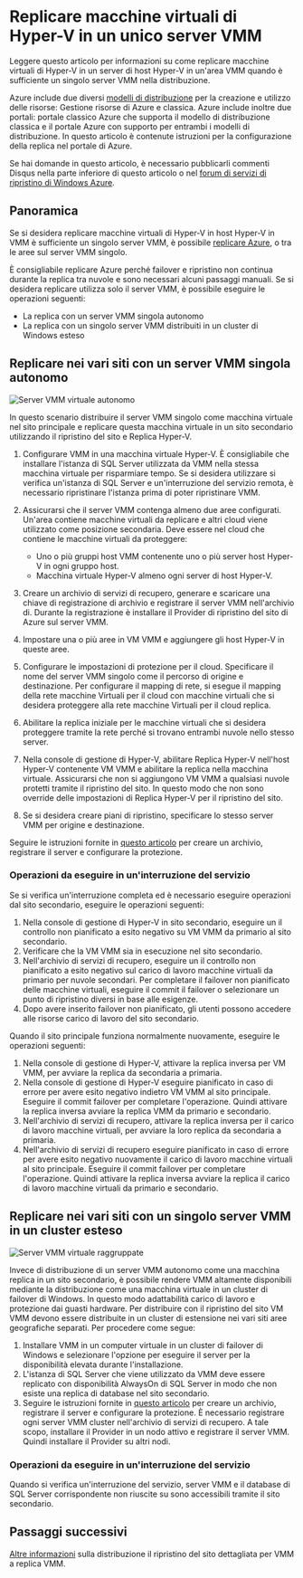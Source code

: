 
<properties
    pageTitle="Il ripristino del sito Azure: Replica Hyper-V macchine virtuali di un unico server VMM | Microsoft Azure"
    description="In questo articolo viene descritto come replicare macchine virtuali Hyper-V quando è sufficiente un singolo server VMM."
    services="site-recovery"
    documentationCenter=""
    authors="rayne-wiselman"
    manager="jwhit"
    editor=""/>

<tags
    ms.service="site-recovery"
    ms.devlang="na"
    ms.topic="article"
    ms.tgt_pltfrm="na"
    ms.workload="backup-recovery"
    ms.date="08/24/2016"
    ms.author="raynew"/>

#  <a name="replicate-hyper-v-virtual-machines-on-a-single-vmm-server"></a>Replicare macchine virtuali di Hyper-V in un unico server VMM

Leggere questo articolo per informazioni su come replicare macchine virtuali di Hyper-V in un server di host Hyper-V in un'area VMM quando è sufficiente un singolo server VMM nella distribuzione.

Azure include due diversi [modelli di distribuzione](../resource-manager-deployment-model.md) per la creazione e utilizzo delle risorse: Gestione risorse di Azure e classica. Azure include inoltre due portali: portale classico Azure che supporta il modello di distribuzione classica e il portale Azure con supporto per entrambi i modelli di distribuzione. In questo articolo è contenute istruzioni per la configurazione della replica nel portale di Azure.


Se hai domande in questo articolo, è necessario pubblicarli commenti Disqus nella parte inferiore di questo articolo o nel [forum di servizi di ripristino di Windows Azure](https://social.msdn.microsoft.com/forums/azure/home?forum=hypervrecovmgr).

## <a name="overview"></a>Panoramica

Se si desidera replicare macchine virtuali di Hyper-V in host Hyper-V in VMM è sufficiente un singolo server VMM, è possibile [replicare Azure](site-recovery-vmm-to-azure.md), o tra le aree sul server VMM singolo.

È consigliabile replicare Azure perché failover e ripristino non continua durante la replica tra nuvole e sono necessari alcuni passaggi manuali. Se si desidera replicare utilizza solo il server VMM, è possibile eseguire le operazioni seguenti:

- La replica con un server VMM singola autonomo
- La replica con un singolo server VMM distribuiti in un cluster di Windows esteso


## <a name="replicate-across-sites-with-a-single-standalone-vmm-server"></a>Replicare nei vari siti con un server VMM singola autonomo

![Server VMM virtuale autonomo](./media/site-recovery-single-vmm/single-vmm-standalone.png)

In questo scenario distribuire il server VMM singolo come macchina virtuale nel sito principale e replicare questa macchina virtuale in un sito secondario utilizzando il ripristino del sito e Replica Hyper-V.

1. Configurare VMM in una macchina virtuale Hyper-V. È consigliabile che installare l'istanza di SQL Server utilizzata da VMM nella stessa macchina virtuale per risparmiare tempo. Se si desidera utilizzare si verifica un'istanza di SQL Server e un'interruzione del servizio remota, è necessario ripristinare l'istanza prima di poter ripristinare VMM.
2. Assicurarsi che il server VMM contenga almeno due aree configurati. Un'area contiene macchine virtuali da replicare e altri cloud viene utilizzato come posizione secondaria. Deve essere nel cloud che contiene le macchine virtuali da proteggere:

    - Uno o più gruppi host VMM contenente uno o più server host Hyper-V in ogni gruppo host.
    - Macchina virtuale Hyper-V almeno ogni server di host Hyper-V.

3. Creare un archivio di servizi di recupero, generare e scaricare una chiave di registrazione di archivio e registrare il server VMM nell'archivio di. Durante la registrazione è installare il Provider di ripristino del sito di Azure sul server VMM.
4. Impostare una o più aree in VM VMM e aggiungere gli host Hyper-V in queste aree.
3. Configurare le impostazioni di protezione per il cloud. Specificare il nome del server VMM singolo come il percorso di origine e destinazione. Per configurare il mapping di rete, si esegue il mapping della rete macchine Virtuali per il cloud con macchine virtuali che si desidera proteggere alla rete macchine Virtuali per il cloud replica.
4. Abilitare la replica iniziale per le macchine virtuali che si desidera proteggere tramite la rete perché si trovano entrambi nuvole nello stesso server.
4. Nella console di gestione di Hyper-V, abilitare Replica Hyper-V nell'host Hyper-V contenente VM VMM e abilitare la replica nella macchina virtuale. Assicurarsi che non si aggiungono VM VMM a qualsiasi nuvole protetti tramite il ripristino del sito. In questo modo che non sono override delle impostazioni di Replica Hyper-V per il ripristino del sito.
5. Se si desidera creare piani di ripristino, specificare lo stesso server VMM per origine e destinazione.

Seguire le istruzioni fornite in [questo articolo](site-recovery-vmm-to-vmm.md) per creare un archivio, registrare il server e configurare la protezione.

### <a name="what-to-do-in-an-outage"></a>Operazioni da eseguire in un'interruzione del servizio

Se si verifica un'interruzione completa ed è necessario eseguire operazioni dal sito secondario, eseguire le operazioni seguenti:

1.  Nella console di gestione di Hyper-V in sito secondario, eseguire un il controllo non pianificato a esito negativo su VM VMM da primario al sito secondario.
2.  Verificare che la VM VMM sia in esecuzione nel sito secondario.
3.  Nell'archivio di servizi di recupero, eseguire un il controllo non pianificato a esito negativo sul carico di lavoro macchine virtuali da primario per nuvole secondari. Per completare il failover non pianificato delle macchine virtuali, eseguire il commit il failover o selezionare un punto di ripristino diversi in base alle esigenze.
4.  Dopo avere inserito failover non pianificato, gli utenti possono accedere alle risorse carico di lavoro del sito secondario.

Quando il sito principale funziona normalmente nuovamente, eseguire le operazioni seguenti:

1.  Nella console di gestione di Hyper-V, attivare la replica inversa per VM VMM, per avviare la replica da secondaria a primaria.
2.  Nella console di gestione di Hyper-V eseguire pianificato in caso di errore per avere esito negativo indietro VM VMM al sito principale. Eseguire il commit failover per completare l'operazione. Quindi attivare la replica inversa avviare la replica VMM da primario e secondario.
3.  Nell'archivio di servizi di recupero, attivare la replica inversa per il carico di lavoro macchine virtuali, per avviare la loro replica da secondaria a primaria.
4.  Nell'archivio di servizi di recupero eseguire pianificato in caso di errore per avere esito negativo nuovamente il carico di lavoro macchine virtuali al sito principale. Eseguire il commit failover per completare l'operazione. Quindi attivare la replica inversa avviare la replica il carico di lavoro macchine virtuali da primario e secondario.



## <a name="replicate-across-sites-with-a-single-vmm-server-in-a-stretched-cluster"></a>Replicare nei vari siti con un singolo server VMM in un cluster esteso

![Server VMM virtuale raggruppate](./media/site-recovery-single-vmm/single-vmm-cluster.png)

Invece di distribuzione di un server VMM autonomo come una macchina replica in un sito secondario, è possibile rendere VMM altamente disponibili mediante la distribuzione come una macchina virtuale in un cluster di failover di Windows. In questo modo adattabilità carico di lavoro e protezione dai guasti hardware. Per distribuire con il ripristino del sito VM VMM devono essere distribuite in un cluster di estensione nei vari siti aree geografiche separati. Per procedere come segue:

1. Installare VMM in un computer virtuale in un cluster di failover di Windows e selezionare l'opzione per eseguire il server per la disponibilità elevata durante l'installazione.
2. L'istanza di SQL Server che viene utilizzato da VMM deve essere replicato con disponibilità AlwaysOn di SQL Server in modo che non esiste una replica di database nel sito secondario.
3. Seguire le istruzioni fornite in [questo articolo](site-recovery-vmm-to-vmm.md) per creare un archivio, registrare il server e configurare la protezione. È necessario registrare ogni server VMM cluster nell'archivio di servizi di recupero. A tale scopo, installare il Provider in un nodo attivo e registrare il server VMM. Quindi installare il Provider su altri nodi.

### <a name="what-to-do-in-an-outage"></a>Operazioni da eseguire in un'interruzione del servizio

Quando si verifica un'interruzione del servizio, server VMM e il database di SQL Server corrispondente non riuscite su sono accessibili tramite il sito secondario.


## <a name="next-steps"></a>Passaggi successivi

[Altre informazioni](site-recovery-vmm-to-vmm.md) sulla distribuzione il ripristino del sito dettagliata per VMM a replica VMM.
